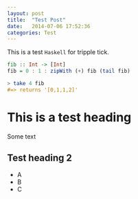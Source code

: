 ```yaml
---
layout: post
title:  "Test Post"
date:   2014-07-06 17:52:36
categories: Test
---
```


This is a test `Haskell` for tripple tick.

```haskell
fib :: Int -> [Int]
fib = 0 : 1 : zipWith (+) fib (tail fib)

> take 4 fib
#=> returns '[0,1,1,2]'
```

# This is a test heading

Some text

## Test heading 2

* A
* B
* C


